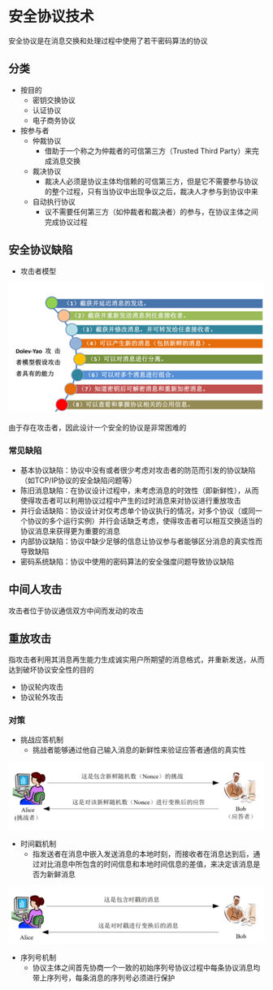 # 安全协议技术

安全协议是在消息交换和处理过程中使用了若干密码算法的协议

## 分类

- 按目的
  - 密钥交换协议
  - 认证协议
  - 电子商务协议
- 按参与者
  - 仲裁协议
    - 借助于一个称之为仲裁者的可信第三方（Trusted Third Party）来完成消息交换
  - 裁决协议
    - 裁决人必须是协议主体均信赖的可信第三方，但是它不需要参与协议的整个过程，只有当协议中出现争议之后，裁决人才参与到协议中来
  - 自动执行协议
    - 议不需要任何第三方（如仲裁者和裁决者）的参与，在协议主体之间完成协议过程

## 安全协议缺陷

- 攻击者模型

![批注 2020-06-10 090755](/assets/批注%202020-06-10%20090755.png)

由于存在攻击者，因此设计一个安全的协议是非常困难的

### 常见缺陷

- 基本协议缺陷：协议中没有或者很少考虑对攻击者的防范而引发的协议缺陷（如TCP/IP协议的安全缺陷问题等）
- 陈旧消息缺陷：在协议设计过程中，未考虑消息的时效性（即新鲜性），从而使得攻击者可以利用协议过程中产生的过时消息来对协议进行重放攻击
- 并行会话缺陷：协议设计对仅考虑单个协议执行的情况，对多个协议（或同一个协议的多个运行实例）并行会话缺乏考虑，使得攻击者可以相互交换适当的协议消息来获得更为重要的消息
- 内部协议缺陷：协议中缺少足够的信息让协议参与者能够区分消息的真实性而导致缺陷
- 密码系统缺陷：协议中使用的密码算法的安全强度问题导致协议缺陷

## 中间人攻击

攻击者位于协议通信双方中间而发动的攻击

## 重放攻击

指攻击者利用其消息再生能力生成诚实用户所期望的消息格式，并重新发送，从而达到破坏协议安全性的目的

- 协议轮内攻击
- 协议轮外攻击

### 对策

- 挑战应答机制
  - 挑战者能够通过他自己输入消息的新鲜性来验证应答者通信的真实性

![批注 2020-06-10 205539](/assets/批注%202020-06-10%20205539.png)

- 时间戳机制
  - 指发送者在消息中嵌入发送消息的本地时刻，而接收者在消息达到后，通过对比消息中所包含的时间信息和本地时间信息的差值，来决定该消息是否为新鲜消息

![批注 2020-06-10 210351](/assets/批注%202020-06-10%20210351.png)

- 序列号机制
  - 协议主体之间首先协商一个一致的初始序列号协议过程中每条协议消息均带上序列号，每条消息的序列号必须进行保护
